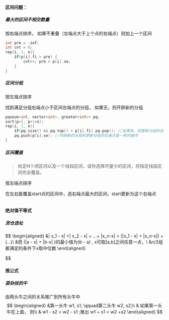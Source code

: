 #### 区间问题：

##### 最大的区间不相交数量

按右端点排序， 如果不重叠（左端点大于上个点的右端点）则加上一个区间

```cpp
int pre = -inf;
int cnt = 0;
rep(i, 1, n){
    if(p[i].fi > pre) {
        cnt++; pre = p[i].se;
    }
}
```

##### 区间分组

按左端点排序

找到满足分组右端点小于区间左端点的分组， 如果无，则开辟新的分组

```cpp
pqueue<int, vector<int>, greater<int>> pq;
sort(p+1, p+1+n);
rep(i, 1, n){
    if(pq.size() && pq.top() < p[i].fi) pq.pop(); //如果有，则更新分组的右端点。
    pq.push(p[i].se); //开辟新的分组和更新分组的右端点是一样的操作
}
```

##### 区间覆盖

>  给定N个闭区间以及一个线段区间，请你选择尽量少的区间，将指定线段区间完全覆盖。

按左端点排序

在左右能覆盖start点的区间中，选右端点最大的区间，start更新为这个右端点

```cpp

```

#### 绝对值不等式

##### 货仓选址

$$
\begin{aligned}
&| x_1 - x| +| x_2 - x| + ...+ |x_n-x| = (|x_1 - x| + |x_n-x|) + (...)\\
&而 (|a - x| + |b-x| )的最小值为(b - a) , x可取[a,b]之间任意一点，\\
&n/2组都满足的条件下x取中位数
\end{aligned}
$$

#### 推公式

##### 耍杂技的牛

由两头牛之间的关系推广到所有头牛中
$$
\begin{aligned}
&第一头牛 w1, s1; \qquad第二头牛 w2, s2;\\
& 如果第一头牛在上面， 则\\
& w1 - s2 < w2 - s1 ;推出 w1 + s1 < w2 +s2
\end{aligned}
$$
